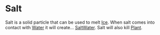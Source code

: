 # Salt #

Salt is a solid particle that can be used to melt [Ice](Ice.md). When salt comes into contact with [Water](Water.md) it will create... [SaltWater](SaltWater.md). Salt will also kill [Plant](Plant.md).